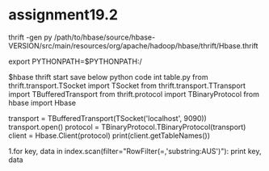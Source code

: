 # assignment19.2


thrift -gen py /path/to/hbase/source/hbase-VERSION/src/main/resources/org/apache/hadoop/hbase/thrift/Hbase.thrift

export PYTHONPATH=$PYTHONPATH:/<path to gen-py>

$hbase thrift start
save below python code int table.py
from thrift.transport.TSocket import TSocket
from thrift.transport.TTransport import TBufferedTransport
from thrift.protocol import TBinaryProtocol
from hbase import Hbase 
 
transport = TBufferedTransport(TSocket('localhost', 9090))
transport.open()
protocol = TBinaryProtocol.TBinaryProtocol(transport)
client = Hbase.Client(protocol)
print(client.getTableNames())


1.for key, data in index.scan(filter="RowFilter(=,'substring:AUS')"):
    print key, data



